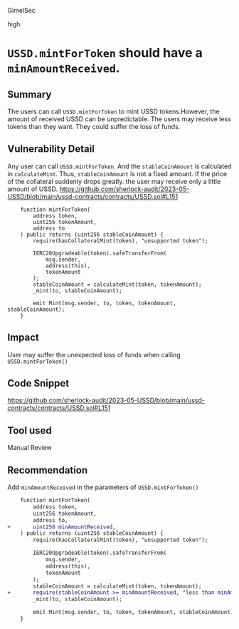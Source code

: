 GimelSec

high

# `USSD.mintForToken` should have a `minAmountReceived`.

## Summary

The users can call `USSD.mintForToken` to mint USSD tokens.However, the amount of received USSD can be unpredictable. The users may receive less tokens than they want. They could suffer the loss of funds.

## Vulnerability Detail

Any user can call `USSD.mintForToken`. And the `stableCoinAmount` is calculated in `calculateMint`. Thus, `stableCoinAmount` is not a fixed amount. If the price of the collateral suddenly drops greatly. the user may receive only a little amount of USSD.
https://github.com/sherlock-audit/2023-05-USSD/blob/main/ussd-contracts/contracts/USSD.sol#L151
```solidity
    function mintForToken(
        address token,
        uint256 tokenAmount,
        address to
    ) public returns (uint256 stableCoinAmount) {
        require(hasCollateralMint(token), "unsupported token");

        IERC20Upgradeable(token).safeTransferFrom(
            msg.sender,
            address(this),
            tokenAmount
        );
        stableCoinAmount = calculateMint(token, tokenAmount);
        _mint(to, stableCoinAmount);

        emit Mint(msg.sender, to, token, tokenAmount, stableCoinAmount);
    }
```


## Impact

User may suffer the unexpected loss of funds when calling `USSD.mintForToken()`

## Code Snippet

https://github.com/sherlock-audit/2023-05-USSD/blob/main/ussd-contracts/contracts/USSD.sol#L151


## Tool used

Manual Review

## Recommendation

Add `minAmountReceived` in the parameters of  `USSD.mintForToken()`
```diff
    function mintForToken(
        address token,
        uint256 tokenAmount,
        address to,
+       uint256 minAmountReceived,
    ) public returns (uint256 stableCoinAmount) {
        require(hasCollateralMint(token), "unsupported token");

        IERC20Upgradeable(token).safeTransferFrom(
            msg.sender,
            address(this),
            tokenAmount
        );
        stableCoinAmount = calculateMint(token, tokenAmount);
+       require(stableCoinAmount >= minAmountReceived, "less than minAmountReceived");
        _mint(to, stableCoinAmount);

        emit Mint(msg.sender, to, token, tokenAmount, stableCoinAmount);
    }
```
